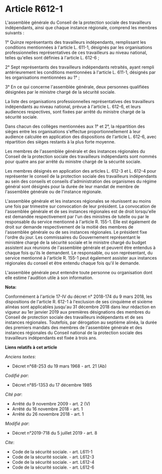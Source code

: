 # Article R612-1

L'assemblée générale du Conseil de la protection sociale des travailleurs indépendants, ainsi que chaque instance régionale,
comprend les membres suivants : 

1° Quinze représentants des travailleurs indépendants, remplissant les conditions mentionnées à l'article L. 611-1, désignés
par les organisations professionnelles représentatives de ces travailleurs au niveau national, telles qu'elles sont définies
à l'article L. 612-6 ; 

2° Sept représentants des travailleurs indépendants retraités, ayant rempli antérieurement les conditions mentionnées à
l'article L. 611-1, désignés par les organisations mentionnées au 1° ; 

3° En ce qui concerne l'assemblée générale, deux personnes qualifiées désignées par le ministre chargé de la sécurité
sociale. 

La liste des organisations professionnelles représentatives des travailleurs indépendants au niveau national, prévue à
l'article L. 612-6, et leurs audiences respectives, sont fixées par arrêté du ministre chargé de la sécurité sociale. 

Dans chacun des collèges mentionnées aux 1° et 2°, la répartition des sièges entre les organisations s'effectue
proportionnellement à leur audience calculée en application des dispositions de l'article L. 612-6, avec répartition des
sièges restants à la plus forte moyenne. 

Les membres de l'assemblée générale et des instances régionales du Conseil de la protection sociale des travailleurs
indépendants sont nommés pour quatre ans par arrêté du ministre chargé de la sécurité sociale. 

Les membres désignés en application des articles L. 612-3 et L. 612-4 pour représenter le conseil de la protection sociale
des travailleurs indépendants au sein des conseils et conseils d'administration des organismes du régime général sont
désignés pour la durée de leur mandat de membre de l'assemblée générale ou de l'instance régionale. 

L'assemblée générale et les instances régionales se réunissent au moins une fois par trimestre sur convocation de leur
président. La convocation de l'assemblée générale et de ses instances régionales est de droit lorsqu'elle est demandée
respectivement par l'un des ministres de tutelle ou par le responsable du service mentionné à l'article R. 155-1. Elle est
également de droit sur demande respectivement de la moitié des membres de l'assemblée générale ou de ses instances
régionales. Le président fixe l'ordre du jour. Les commissaires du Gouvernement représentant le ministère chargé de la
sécurité sociale et le ministre chargé du budget assistent aux réunions de l'assemblée générale et peuvent être entendus à
chaque fois qu'ils le demandent. Le responsable, ou son représentant, du service mentionné à l'article R. 155-1 peut
également assister aux instances régionales du conseil et être entendu chaque fois qu'il le demande. 

L'assemblée générale peut entendre toute personne ou organisation dont elle estime l'audition utile à son information.

**Nota:**

Conformément à l'article 17-IV du décret n° 2018-174 du 9 mars 2018, les dispositions de l'article R. 612-1 à l'exclusion de
ses cinquième et sixième alinéas sont applicables jusqu'au 31 décembre 2018 dans leur rédaction en vigueur au 1er janvier
2019 aux premières désignations des membres du Conseil de protection sociale des travailleurs indépendants et de ses
instances régionales. Toutefois, par dérogation au septième alinéa, la durée des premiers mandats des membres de l'assemblée
générale et des instances régionales du Conseil national de la protection sociale des travailleurs indépendants est fixée à
trois ans.

**Liens relatifs à cet article**

_Anciens textes_:

  - Décret n°68-253 du 19 mars 1968 - art. 21 (Ab)

_Codifié par_:

  - Décret n°85-1353 du 17 décembre 1985

_Cité par_:

  - Arrêté du 9 novembre 2009 - art. 2 (V)
  - Arrêté du 16 novembre 2018 - art. 1
  - Arrêté du 26 novembre 2018 - art. 1

_Modifié par_:

  - Décret n°2019-718 du 5 juillet 2019 - art. 8

_Cite_:

  - Code de la sécurité sociale. - art. L611-1
  - Code de la sécurité sociale. - art. L612-3
  - Code de la sécurité sociale. - art. L612-4
  - Code de la sécurité sociale. - art. L612-6
